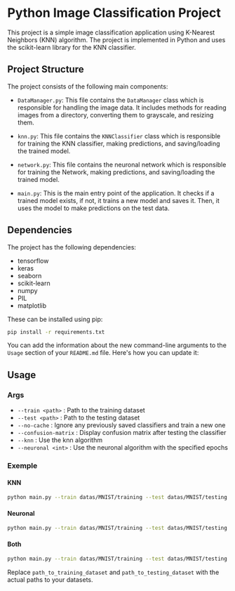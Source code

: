 # Python Image Classification Project

This project is a simple image classification application using K-Nearest Neighbors (KNN) algorithm. The project is implemented in Python and uses the scikit-learn library for the KNN classifier.

## Project Structure

The project consists of the following main components:

- `DataManager.py`: This file contains the `DataManager` class which is responsible for handling the image data. It includes methods for reading images from a directory, converting them to grayscale, and resizing them.

- `knn.py`: This file contains the `KNNClassifier` class which is responsible for training the KNN classifier, making predictions, and saving/loading the trained model.

- `network.py`: This file contains the neuronal network which is responsible for training the Network, making predictions, and saving/loading the trained model.

- `main.py`: This is the main entry point of the application. It checks if a trained model exists, if not, it trains a new model and saves it. Then, it uses the model to make predictions on the test data.

## Dependencies

The project has the following dependencies:

- tensorflow
- keras
- seaborn
- scikit-learn
- numpy
- PIL
- matplotlib

These can be installed using pip:

```bash
pip install -r requirements.txt
```

You can add the information about the new command-line arguments to the `Usage` section of your `README.md` file. Here's how you can update it:

## Usage

### Args

- `--train <path>` : Path to the training dataset
- `--test <path>` : Path to the testing dataset
- `--no-cache` : Ignore any previously saved classifiers and train a new one
- `--confusion-matrix` : Display confusion matrix after testing the classifier 
- `--knn` : Use the knn algorithm
- `--neuronal <int>` : Use the neuronal algorithm with the specified epochs

### Exemple
#### KNN
```bash
python main.py --train datas/MNIST/training --test datas/MNIST/testing --confusion-matrix --knn
```
#### Neuronal
```bash
python main.py --train datas/MNIST/training --test datas/MNIST/testing --confusion-matrix --neuronal 10
```
#### Both
```bash
python main.py --train datas/MNIST/training --test datas/MNIST/testing --confusion-matrix --neuronal 10 --knn
```

Replace `path_to_training_dataset` and `path_to_testing_dataset` with the actual paths to your datasets.